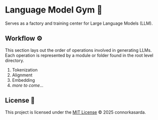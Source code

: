 # Language Model Gym 💪

Serves as a factory and training center for Large Language Models (LLM).

## Workflow ⚙️

This section lays out the order of operations involved in generating LLMs. Each operation is represented by a module or folder found in the root level directory.

1. Tokenization
2. Alignment
3. Embedding
4. *more to come...*

## License 📜

This project is licensed under the [MIT License](LICENSE) © 2025 connorkasarda.
